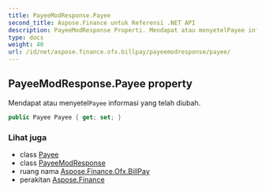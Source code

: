 ```yaml
---
title: PayeeModResponse.Payee
second_title: Aspose.Finance untuk Referensi .NET API
description: PayeeModResponse Properti. Mendapat atau menyetelPayee informasi yang telah diubah.
type: docs
weight: 40
url: /id/net/aspose.finance.ofx.billpay/payeemodresponse/payee/
---
```

## PayeeModResponse.Payee property

Mendapat atau menyetel`Payee` informasi yang telah diubah.

```csharp
public Payee Payee { get; set; }
```

### Lihat juga

* class [Payee](../../../aspose.finance.ofx/payee/)
* class [PayeeModResponse](../)
* ruang nama [Aspose.Finance.Ofx.BillPay](../../payeemodresponse/)
* perakitan [Aspose.Finance](../../../)


